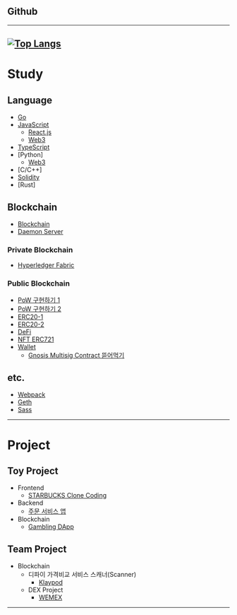 ## Github
---

[![Top Langs](https://github-readme-stats.vercel.app/api/top-langs/?username=fdongfdong)](https://github.com/anuraghazra/github-readme-stats)
---

# Study

## Language

- [Go](https://github.com/FDongFDong/go_language_practice)
- [JavaScript]()
  - [React.js](https://github.com/FdongFdong/react_practice)
  - [Web3](https://github.com/FDongFDong/web3-practice)
- [TypeScript](https://github.com/FDongFDong/typescript_practice)
- [Python]
  - [Web3](https://github.com/FDongFDong/web3-practice) 
- [C/C++]
- [Solidity](https://github.com/FDongFDong/solidity_practice)
- [Rust]

## Blockchain
- [Blockchain](https://github.com/FDongFDong/BlockChain_study)
- [Daemon Server](https://github.com/FDongFDong/blockchain_daemon_server)

### Private Blockchain

- [Hyperledger Fabric](https://github.com/FDongFDong/Hyperledger_Fabric_practice)

### Public Blockchain
- [PoW 구현하기 1](https://lateral-lifeboat-0a9.notion.site/Blockchain-09-Golang-977453397bda469693643d0ef52849c2)
- [PoW 구현하기 2](https://lateral-lifeboat-0a9.notion.site/Golang-RESTful-f5179865f27d4b568972c4c8256174dd)
- [ERC20-1](https://www.notion.so/ERC-20-WEMIX-Testnet-ddf28f54b9f945acb845f2f816aacca7)
- [ERC20-2](https://www.notion.so/ERC-20-WEMIX-Testnet-e8702568f1194e08b31f5c9137219680?pvs=4)
- [DeFi](https://github.com/FDongFDong/DeFi_practice)
- [NFT ERC721](https://github.com/FDongFDong/NFT)
- [Wallet](https://github.com/FDongFDong/wallet)
  - [Gnosis Multisig Contract 뜯어먹기](https://www.notion.so/Gnosis-Multisig-Contract-b60630e393944ac68da5f214e4a89cc2?pvs=4)


## etc.

- [Webpack](https://github.com/FdongFdong/webpack_practice)
- [Geth](https://github.com/FDongFDong/go-ethereum-practice#readme)
- [Sass](https://github.com/FDongFDong/Sass_practice)
---


# Project

## Toy Project

- Frontend
  - [STARBUCKS Clone Coding](https://github.com/FDongFDong/STARTBUCKS/blob/main/README.md)
- Backend
  - [주문 서비스 앱](https://github.com/FDongFDong/WBABEProject-04)
- Blockchain
  - [Gambling DApp](https://github.com/FDongFDong/Gambling-DApp)
## Team Project

- Blockchain
  - 디파이 가격비교 서비스 스캐너(Scanner) 
    - [Klaypod](https://www.notion.so/KlayPod-9fe566f84deb4d4b8f89add46c900081?pvs=4)
  - DEX Project
    - [WEMEX](https://lateral-lifeboat-0a9.notion.site/WEMEX-ac6b03abe5ca4b80bf3f145379da8952)

___
